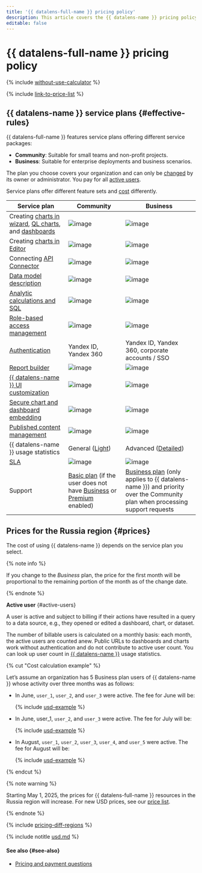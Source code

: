 ```yaml
---
title: '{{ datalens-full-name }} pricing policy'
description: This article covers the {{ datalens-name }} pricing policy.
editable: false
---
```


# {{ datalens-full-name }} pricing policy



{% include [without-use-calculator](../_includes/pricing/without-use-calculator.md) %}

{% include [link-to-price-list](../_includes/pricing/link-to-price-list.md) %}

## {{ datalens-name }} service plans {#effective-rules}

{{ datalens-full-name }} features service plans offering different service packages:

* **Community**: Suitable for small teams and non-profit projects.
* **Business**: Suitable for enterprise deployments and business scenarios.

The plan you choose covers your organization and can only be [changed](./settings/service-plan.md#change-service-plan) by its owner or administrator. You pay for all [active users](#active-users).

Service plans offer different feature sets and [cost](#prices) differently.

**Service plan**  | **Community** | **Business**
------------------ |---------------|---------------
Creating [charts in wizard](./concepts/chart/dataset-based-charts.md), [QL charts](./concepts/chart/ql-charts.md), and [dashboards](./concepts/dashboard.md) | ![image](../_assets/common/yes.svg) | ![image](../_assets/common/yes.svg)   
Creating [charts in Editor](./charts/editor/index.md) | ![image](../_assets/common/no.svg) | ![image](../_assets/common/yes.svg)   
Connecting [API Connector](./operations/connection/create-api-connector.md) | ![image](../_assets/common/no.svg) | ![image](../_assets/common/yes.svg)   
[Data model description](./dataset/data-model.md) | ![image](../_assets/common/yes.svg) | ![image](../_assets/common/yes.svg)   
[Analytic calculations and SQL](./concepts/calculations/index.md) | ![image](../_assets/common/yes.svg) | ![image](../_assets/common/yes.svg)   
[Role-based access management](./security/roles.md) | ![image](../_assets/common/yes.svg) | ![image](../_assets/common/yes.svg)   
[Authentication](./security/add-new-user.md) | Yandex ID, Yandex 360 | Yandex ID, Yandex 360, corporate accounts / SSO
[Report builder](./reports/index.md) | ![image](../_assets/common/no.svg) | ![image](../_assets/common/yes.svg)   
[{{ datalens-name }} UI customization](./settings/ui-customization.md) | ![image](../_assets/common/no.svg) | ![image](../_assets/common/yes.svg) 
[Secure chart and dashboard embedding](./security/private-embedded-objects.md) | ![image](../_assets/common/no.svg) | ![image](../_assets/common/yes.svg) 
[Published content management](./concepts/datalens-public.md#publication-disable) | ![image](../_assets/common/no.svg) | ![image](../_assets/common/yes.svg)   
{{ datalens-name }} usage statistics | General ([Light](./concepts/datalens-usage-analytics.md#light-dash)) | Advanced ([Detailed](./concepts/datalens-usage-analytics.md#detailed-dash)) 
[SLA](https://yandex.com/legal/cloud_sla_datalens) | ![image](../_assets/common/no.svg) | ![image](../_assets/common/yes.svg)  
Support | [Basic plan](../support/pricing.md#base) (if the user does not have [Business](../support/pricing.md#business) or [Premium](../support/pricing.md#premium) enabled) | [Business plan](../support/pricing.md#business) (only applies to {{ datalens-name }}) and priority over the Community plan when processing support requests

## Prices for the Russia region {#prices}

The cost of using {{ datalens-name }} depends on the service plan you select.

{% note info %}

If you change to the _Business_ plan, the price for the first month will be proportional to the remaining portion of the month as of the change date.

{% endnote %}

**Active user** {#active-users}

A user is active and subject to billing if their actions have resulted in a query to a data source, e.g., they opened or edited a dashboard, chart, or dataset.

The number of billable users is calculated on a monthly basis: each month, the active users are counted anew. Public URLs to dashboards and charts work without authentication and do not contribute to active user count. You can look up user count in [{{ datalens-name }}](./operations/connection/create-usage-tracking.md) usage statistics.

{% cut "Cost calculation example" %}

Let’s assume an organization has 5 Business plan users of {{ datalens-name }} whose activity over three months was as follows:

* In June, `user_1`, `user_2`, and `user_3` were active. The fee for June will be:
  

  
  {% include [usd-example](../_pricing_examples/datalens/usd-users-1.md) %}


* In June, user_1, `user_2`, and `user_3` were active. The fee for July will be:


  
  {% include [usd-example](../_pricing_examples/datalens/usd-users-2.md) %}


* In August, `user_1`, `user_2`, `user_3`, `user_4`, and `user_5` were active. The fee for August will be:


  
  {% include [usd-example](../_pricing_examples/datalens/usd-users-3.md) %}


{% endcut %}


{% note warning %}

Starting May 1, 2025, the prices for {{ datalens-full-name }} resources in the Russia region will increase. For new USD prices, see our [price list](https://yandex.cloud/en/price-list?installationCode=ru&currency=USD&services=dn2ur946qdu9rhas29ag).

{% endnote %}


{% include [pricing-diff-regions](../_includes/pricing-diff-regions.md) %}



{% include notitle [usd.md](../_pricing/datalens/usd.md) %}



#### See also {#see-also}

* [Pricing and payment questions](./qa/pricing.md)